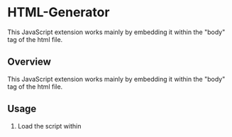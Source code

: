 # HTML-Generator
This JavaScript extension works mainly by embedding it within the "body" tag of the html file.

## Overview
This JavaScript extension works mainly by embedding it within the "body" tag of the html file.


## Usage
1. Load the script within <script> tag.
2. Write the following script in <script> tag.
composeElement(tag, type, name, cssText, input);


### *Description
* tag: It shows tag name like "h1", "p", "li", etc...

* type: It shows attribute name like class, id, etc...

* name: It shows class name, id name, etc...

* cssText: It can be set css by writing the text.

* input: It can be written the text you want to enter.

## Information
Published: 16th, Jul, 2023.

Developer / Copyright: Hirotoshi Uchida

